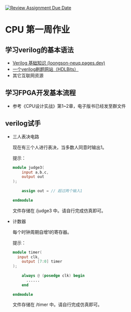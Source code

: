 [![Review Assignment Due Date](https://classroom.github.com/assets/deadline-readme-button-22041afd0340ce965d47ae6ef1cefeee28c7c493a6346c4f15d667ab976d596c.svg)](https://classroom.github.com/a/sGVfQLCO)
# CPU 第一周作业

## 学习verilog的基本语法

- [Verilog 基础知识 (loongson-neuq.pages.dev)](https://loongson-neuq.pages.dev/p/verilog-基础知识/)
- [一个verilog刷题网站（HDLBits）](https://hdlbits.01xz.net/wiki/Main_Page)
- 其它互联网资源

## 学习FPGA开发基本流程

- 参考《CPU设计实战》第1~2章，电子版书已经发至群文件

## verilog试手

- 三人表决电路

  现在有三个人进行表决，当多数人同意时输出1。

  提示：

  ```verilog
  module judge3(
      input a,b,c,
      output out
  );
      
      assign out = // 超过两个输入1
      
  endmodule
  ```

  文件存储在 /judge3 中。请自行完成仿真即可。

- 计数器

  每个时钟周期自增1的寄存器。

  提示：

  ```verilog
  module timer(
  	input clk,
      output [7:0] timer
  );
      
      always @ (posedge clk) begin
      	...... 
      end
      
  endmodule
  ```

  文件存储在 /timer 中。请自行完成仿真即可。
